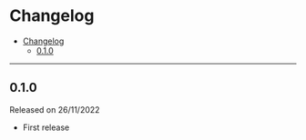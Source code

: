 # Changelog

- [Changelog](#changelog)
  - [0.1.0](#010)

---

## 0.1.0

Released on 26/11/2022

- First release
